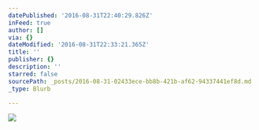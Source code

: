 ```yaml
---
datePublished: '2016-08-31T22:40:29.826Z'
inFeed: true
author: []
via: {}
dateModified: '2016-08-31T22:33:21.365Z'
title: ''
publisher: {}
description: ''
starred: false
sourcePath: _posts/2016-08-31-02433ece-bb8b-421b-af62-94337441ef8d.md
_type: Blurb

---
```

![](https://the-grid-user-content.s3-us-west-2.amazonaws.com/89ba05b6-4fb5-47d1-a2be-aad2b643da81.jpg)